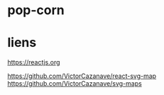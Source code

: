 # pop-corn


# liens

https://reactjs.org

https://github.com/VictorCazanave/react-svg-map
https://github.com/VictorCazanave/svg-maps
